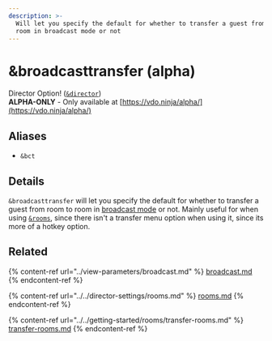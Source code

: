 ```yaml
---
description: >-
  Will let you specify the default for whether to transfer a guest from room to
  room in broadcast mode or not
---
```


# \&broadcasttransfer (alpha)

Director Option! ([`&director`](../../viewers-settings/director.md))\
**ALPHA-ONLY** - Only available at [https://vdo.ninja/alpha/](https://vdo.ninja/alpha/)

## Aliases

* `&bct`

## Details

`&broadcasttransfer` will let you specify the default for whether to transfer a guest from room to room in [broadcast mode](../view-parameters/broadcast.md) or not. Mainly useful for when using [`&rooms`](../../director-settings/rooms.md), since there isn't a transfer menu option when using it, since its more of a hotkey option.

## Related

{% content-ref url="../view-parameters/broadcast.md" %}
[broadcast.md](../view-parameters/broadcast.md)
{% endcontent-ref %}

{% content-ref url="../../director-settings/rooms.md" %}
[rooms.md](../../director-settings/rooms.md)
{% endcontent-ref %}

{% content-ref url="../../getting-started/rooms/transfer-rooms.md" %}
[transfer-rooms.md](../../getting-started/rooms/transfer-rooms.md)
{% endcontent-ref %}
